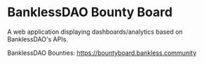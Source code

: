# BanklessDAO Bounty Board
A web application displaying dashboards/analytics based on BanklessDAO's APIs.

BanklessDAO Bounties: https://bountyboard.bankless.community
